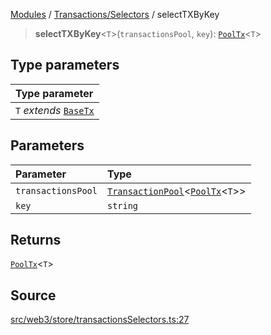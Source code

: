 [Modules](../../../README.md) / [Transactions/Selectors](../README.md) / selectTXByKey

> **selectTXByKey**\<`T`\>(`transactionsPool`, `key`): [`PoolTx`](../../Slice/type-aliases/PoolTx.md)\<`T`\>

## Type parameters

| Type parameter |
| :------ |
| `T` *extends* [`BaseTx`](../../../TransactionAdapters/types/type-aliases/BaseTx.md) |

## Parameters

| Parameter | Type |
| :------ | :------ |
| `transactionsPool` | [`TransactionPool`](../../Slice/type-aliases/TransactionPool.md)\<[`PoolTx`](../../Slice/type-aliases/PoolTx.md)\<`T`\>\> |
| `key` | `string` |

## Returns

[`PoolTx`](../../Slice/type-aliases/PoolTx.md)\<`T`\>

## Source

[src/web3/store/transactionsSelectors.ts:27](https://github.com/bgd-labs/fe-shared/blob/9fba57060d0d09d18d0564e6f8921c7206d93e88/src/web3/store/transactionsSelectors.ts#L27)
